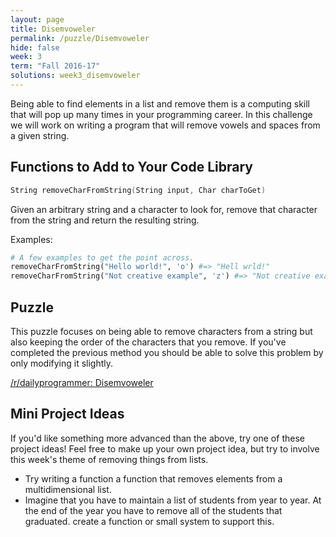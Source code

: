 ```yaml
---
layout: page
title: Disemvoweler
permalink: /puzzle/Disemvoweler
hide: false
week: 3
term: "Fall 2016-17"
solutions: week3_disemvoweler
---
```


Being able to find elements in a list and remove them is a computing skill that will pop up many times in your programming career. In this challenge we will work on writing a program that will remove vowels and spaces from a given string.  

## Functions to Add to Your Code Library


```c
String removeCharFromString(String input, Char charToGet)
```

Given an arbitrary string and a character to look for, remove that character from the string and return the resulting string.

Examples:

```python
# A few examples to get the point across.
removeCharFromString("Hello world!", 'o') #=> "Hell wrld!"
removeCharFromString("Not creative example", 'z') #=> "Not creative example"
```

## Puzzle

This puzzle focuses on being able to remove characters from a string but also keeping the order of the characters that you remove. If you've completed the previous method you should be able to solve this problem by only modifying it slightly.

[/r/dailyprogrammer: Disemvoweler](https://www.reddit.com/r/dailyprogrammer/comments/1ystvb/022414_challenge_149_easy_disemvoweler/)

## Mini Project Ideas

If you'd like something more advanced than the above, try one of these
project ideas! Feel free to make up your own project idea, but try to involve
this week's theme of removing things from lists.

* Try writing a function a function that removes elements from a multidimensional list.
* Imagine that you have to maintain a list of students from year to year. At the end of the year you have to remove all of the students that graduated. create a function or small system to support this.
